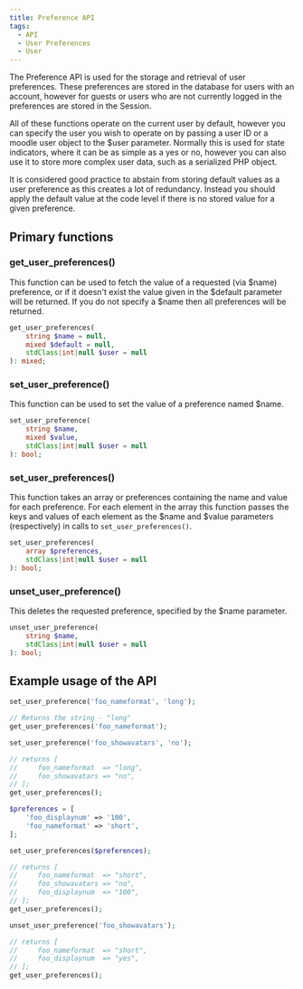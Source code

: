 ```yaml
---
title: Preference API
tags:
  - API
  - User Preferences
  - User
---
```


The Preference API is used for the storage and retrieval of user preferences. These preferences are stored in the database for users with an account, however for guests or users who are not currently logged in the preferences are stored in the Session.

All of these functions operate on the current user by default, however you can specify the user you wish to operate on by passing a user ID or a moodle user object to the $user parameter. Normally this is used for state indicators, where it can be as simple as a yes or no, however you can also use it to store more complex user data, such as a serialized PHP object.

It is considered good practice to abstain from storing default values as a user preference as this creates a lot of redundancy. Instead you should apply the default value at the code level if there is no stored value for a given preference.

## Primary functions

### get_user_preferences()

This function can be used to fetch the value of a requested (via $name) preference, or if it doesn't exist the value given in the $default parameter will be returned. If you do not specify a $name then all preferences will be returned.

```php
get_user_preferences(
    string $name = null,
    mixed $default = null,
    stdClass|int|null $user = null
): mixed;
```

### set_user_preference()

This function can be used to set the value of a preference named $name.

```php
set_user_preference(
    string $name,
    mixed $value,
    stdClass|int|null $user = null
): bool;
```

### set_user_preferences()

This function takes an array or preferences containing the name and value for each preference. For each element in the array this function passes the keys and values of each element as the $name and $value parameters (respectively) in calls to `set_user_preferences()`.

```php
set_user_preferences(
    array $preferences,
    stdClass|int|null $user = null
): bool;
```

### unset_user_preference()

This deletes the requested preference, specified by the $name parameter.

```php
unset_user_preference(
    string $name,
    stdClass|int|null $user = null
): bool;
```

## Example usage of the API

```php title="Set a preference and then retrieve it"
set_user_preference('foo_nameformat', 'long');

// Returns the string - "long"
get_user_preferences('foo_nameformat');
```

```php title="Set another preference and then retrieve all preferences"
set_user_preference('foo_showavatars', 'no');

// returns [
//     foo_nameformat  => "long",
//     foo_showavatars => "no",
// ];
get_user_preferences();
```

```php title="Add an array of preferences and change foo_nameformat to short"
$preferences = [
    'foo_displaynum' => '100',
    'foo_nameformat' => 'short',
];

set_user_preferences($preferences);

// returns [
//     foo_nameformat  => "short",
//     foo_showavatars => "no",
//     foo_displaynum  => "100",
// ];
get_user_preferences();
```

```php title="Delete a preference"
unset_user_preference('foo_showavatars');

// returns [
//     foo_nameformat  => "short",
//     foo_displaynum  => "yes",
// ];
get_user_preferences();
```
